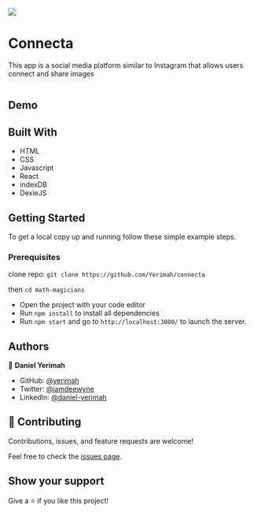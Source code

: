 ![](https://img.shields.io/badge/Connecta-blueviolet)

# Connecta
This app is a social media platform similar to Instagram that allows users connect and share images


![]()

## Demo


## Built With

- HTML 
- CSS
- Javascript
- React
- indexDB
- DexieJS

## Getting Started

To get a local copy up and running follow these simple example steps.

### Prerequisites

clone repo: `git clone https://github.com/Yerimah/connecta`

then
`cd math-magicians`

- Open the project with your code editor
- Run `npm install` to install all dependencies
- Run `npm start` and go to `http://localhost:3000/` to launch the server.

## Authors

👤 **Daniel Yerimah**

- GitHub: [@yerimah](https://github.com/yerimah)
- Twitter: [@iamdeewyne](https://twitter.com/iamdeewyne)
- LinkedIn: [@daniel-yerimah](https://www.linkedin.com/in/daniel-yerimah/)


## 🤝 Contributing

Contributions, issues, and feature requests are welcome!

Feel free to check the [issues page](https://github.com/Yerimah/connecta/issues).

## Show your support

Give a ⭐️ if you like this project!

